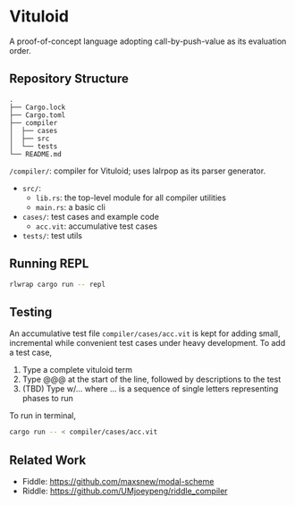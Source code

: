# Vituloid

A proof-of-concept language adopting call-by-push-value as its evaluation order.

## Repository Structure

```
.
├── Cargo.lock
├── Cargo.toml
├── compiler
│  ├── cases
│  ├── src
│  └── tests
└── README.md
```

`/compiler/`: compiler for Vituloid; uses lalrpop as its parser generator.
- `src/`:
  - `lib.rs`: the top-level module for all compiler utilities
  - `main.rs`: a basic cli
- `cases/`: test cases and example code
  - `acc.vit`: accumulative test cases
- `tests/`: test utils

## Running REPL

```bash
rlwrap cargo run -- repl
```

## Testing

An accumulative test file `compiler/cases/acc.vit` is kept for adding small, incremental while convenient test cases under heavy development. To add a test case,
1. Type a complete vituloid term
2. Type @@@ at the start of the line, followed by descriptions to the test
3. (TBD) Type w/... where ... is a sequence of single letters representing phases to run

To run in terminal,

```bash
cargo run -- < compiler/cases/acc.vit
```

## Related Work

- Fiddle: https://github.com/maxsnew/modal-scheme
- Riddle: https://github.com/UMjoeypeng/riddle_compiler
